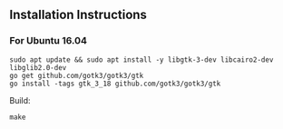 
## Installation Instructions

### For Ubuntu 16.04
```
sudo apt update && sudo apt install -y libgtk-3-dev libcairo2-dev libglib2.0-dev
go get github.com/gotk3/gotk3/gtk
go install -tags gtk_3_18 github.com/gotk3/gotk3/gtk
```

Build:
```
make
```
